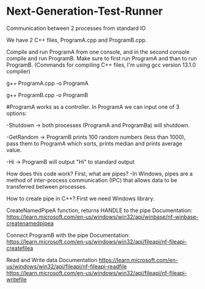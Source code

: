 # Next-Generation-Test-Runner
Communication between 2 processes from standard IO

We have 2 C++ files, ProgramA.cpp and ProgramB.cpp.

Compile and run ProgramA from one console, and in the second console compile and run ProgramB.
Make sure to first run ProgramA and than to run ProgramB.
(Commands for compiling C++ files, I'm using gcc version 13.1.0 compiler)

g++ ProgramA.cpp -o ProgramA

g++ ProgramB.cpp -o ProgramB

#ProgramA works as a controller. In ProgramA we can input one of 3 options:

-Shutdown -> both processes (ProgramA and ProgramBa) will shutdown.

-GetRandom -> ProgramB prints 100 random numbers (less than 1000), pass them to ProgramA which sorts, prints median and prints average value.

-Hi -> ProgramB will output "Hi" to standard output


How does this code work?
First, what are pipes?
-In Windows, pipes are a method of inter-process communication (IPC) that allows data to be transferred between processes.

How to create pipe in C++?
First we need Windows library.

CreateNamedPipeA function, returns HANDLE to the pipe
Documentation:
https://learn.microsoft.com/en-us/windows/win32/api/winbase/nf-winbase-createnamedpipea

Connect ProgramB with the pipe
Documentation:
https://learn.microsoft.com/en-us/windows/win32/api/fileapi/nf-fileapi-createfilea

Read and Write data
Documentation
https://learn.microsoft.com/en-us/windows/win32/api/fileapi/nf-fileapi-readfile
https://learn.microsoft.com/en-us/windows/win32/api/fileapi/nf-fileapi-writefile


